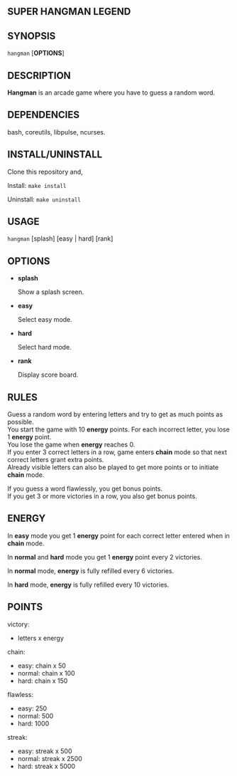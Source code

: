 ## SUPER HANGMAN LEGEND

## SYNOPSIS

`hangman` [**OPTIONS**]

## DESCRIPTION

**Hangman** is an arcade game where you have to guess a random word.

## DEPENDENCIES

bash, coreutils, libpulse, ncurses.

## INSTALL/UNINSTALL

Clone this repository and,

Install: `make install`

Uninstall: `make uninstall`

## USAGE

`hangman` [splash] [easy | hard] [rank]<br>

## OPTIONS

  * **splash**

    Show a splash screen.

  * **easy**
    
    Select easy mode.

  * **hard**

    Select hard mode.

  * **rank**

    Display score board.

## RULES

Guess a random word by entering letters and try to get as much points as possible.<br>
You start the game with 10 **energy** points. For each incorrect letter, you lose 1 **energy** point.<br>
You lose the game when **energy** reaches 0.<br>
If you enter 3 correct letters in a row, game enters **chain** mode so that next correct letters grant extra points.<br>
Already visible letters can also be played to get more points or to initiate **chain** mode.<br>

If you guess a word flawlessly, you get bonus points.<br>
If you get 3 or more victories in a row, you also get bonus points.

## ENERGY

In **easy** mode you get 1 **energy** point for each correct letter entered when in **chain** mode.

In **normal** and **hard** mode you get 1 **energy** point every 2 victories.

In **normal** mode, **energy** is fully refilled every 6 victories.

In **hard** mode, **energy** is fully refilled every 10 victories.

## POINTS

victory:

  - letters x energy

chain:

  - easy: chain x 50
  - normal: chain x 100
  - hard: chain x 150

flawless:

  - easy: 250
  - normal: 500
  - hard: 1000

streak:

  - easy: streak x 500
  - normal: streak x 2500
  - hard:  streak x 5000
